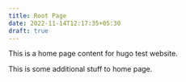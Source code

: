 ```yaml
---
title: Root Page
date: 2022-11-14T12:17:35+05:30
draft: true
---
```

This is a home page content for hugo test website.

T﻿his is some additional stuff to home page.